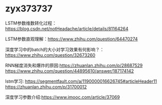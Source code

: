 # zyx373737

LSTM参数维数转化过程：https://blog.csdn.net/notHeadache/article/details/81164264

LSTM参数直观理解：https://www.zhihu.com/question/64470274

深度学习中的batch的大小对学习效果有何影响？：https://www.zhihu.com/question/32673260

RNN梯度消失和爆炸的原因:https://zhuanlan.zhihu.com/p/28687529   https://www.zhihu.com/question/44895610/answer/187174142

lstm学习: https://segmentfault.com/a/1190000016626745#articleHeader11   https://zhuanlan.zhihu.com/p/31700012

深度学习参数介绍:https://www.imooc.com/article/37069
